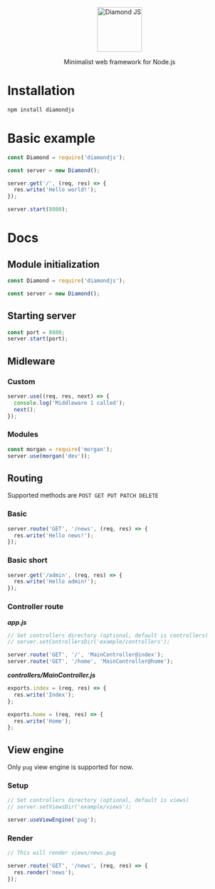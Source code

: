<p align="center">
  <img src="http://i.imgur.com/x9gdlaL.png" alt="Diamond JS" width="100"/>
</p>
<p align="center">
  Minimalist web framework for Node.js
</p>

# Installation

```bash
npm install diamondjs
```

# Basic example

```js
const Diamond = require('diamondjs');

const server = new Diamond();

server.get('/', (req, res) => {
  res.write('Hello world!');
});

server.start(8080);
```

# Docs

## Module initialization

```js
const Diamond = require('diamondjs');

const server = new Diamond();
```

## Starting server

```js
const port = 8080;
server.start(port);
```

## Midleware

### Custom

```js
server.use((req, res, next) => {
  console.log('Middleware 1 called');
  next();
});
```

### Modules

```js
const morgan = require('morgan');
server.use(morgan('dev'));
```


## Routing

Supported methods are  ```POST GET PUT PATCH DELETE```

### Basic

```js
server.route('GET', '/news', (req, res) => {
  res.write('Hello news!');
});
```

### Basic short

```js
server.get('/admin', (req, res) => {
  res.write('Hello admin!');
});
```

### Controller route

***app.js***

```js
// Set controllers directory (optional, default is controllers)
// server.setControllersDir('example/controllers');

server.route('GET', '/', 'MainController@index');
server.route('GET', '/home', 'MainController@home');
```

***controllers/MainController.js***

```js
exports.index = (req, res) => {
  res.write('Index');
};

exports.home = (req, res) => {
  res.write('Home');
};
```

## View engine

Only ```pug``` view engine is supported for now.

### Setup

```js
// Set controllers directory (optional, default is views)
// server.setViewsDir('example/views');

server.useViewEngine('pug');
```

### Render

```js
// This will render views/news.pug

server.route('GET', '/news', (req, res) => {
  res.render('news');
});
```